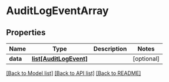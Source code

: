 # AuditLogEventArray

## Properties
Name | Type | Description | Notes
------------ | ------------- | ------------- | -------------
**data** | [**list[AuditLogEvent]**](AuditLogEvent.md) |  | [optional] 

[[Back to Model list]](../README.md#documentation-for-models) [[Back to API list]](../README.md#documentation-for-api-endpoints) [[Back to README]](../README.md)

